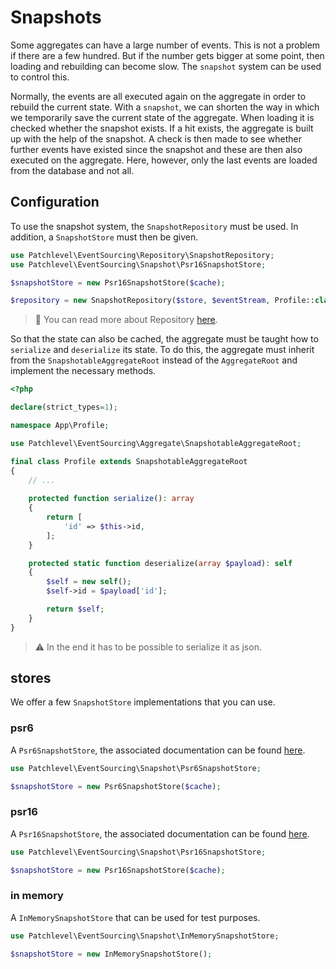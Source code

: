 # Snapshots

Some aggregates can have a large number of events. 
This is not a problem if there are a few hundred. 
But if the number gets bigger at some point, then loading and rebuilding can become slow. 
The `snapshot` system can be used to control this.

Normally, the events are all executed again on the aggregate in order to rebuild the current state. 
With a `snapshot`, we can shorten the way in which we temporarily save the current state of the aggregate.
When loading it is checked whether the snapshot exists. 
If a hit exists, the aggregate is built up with the help of the snapshot. 
A check is then made to see whether further events have existed since the snapshot 
and these are then also executed on the aggregate. 
Here, however, only the last events are loaded from the database and not all.

## Configuration

To use the snapshot system, the `SnapshotRepository` must be used. 
In addition, a `SnapshotStore` must then be given.

```php
use Patchlevel\EventSourcing\Repository\SnapshotRepository;
use Patchlevel\EventSourcing\Snapshot\Psr16SnapshotStore;

$snapshotStore = new Psr16SnapshotStore($cache);

$repository = new SnapshotRepository($store, $eventStream, Profile::class, $snapshotStore);
```

> :book: You can read more about Repository [here](./repository.md).

So that the state can also be cached, the aggregate must be taught how to `serialize` and `deserialize` its state.
To do this, the aggregate must inherit from the `SnapshotableAggregateRoot`
instead of the `AggregateRoot` and implement the necessary methods.

```php
<?php

declare(strict_types=1);

namespace App\Profile;

use Patchlevel\EventSourcing\Aggregate\SnapshotableAggregateRoot;

final class Profile extends SnapshotableAggregateRoot
{
    // ...
    
    protected function serialize(): array
    {
        return [
            'id' => $this->id,
        ];
    }

    protected static function deserialize(array $payload): self
    {
        $self = new self();
        $self->id = $payload['id'];

        return $self;
    }
}
```

> :warning: In the end it has to be possible to serialize it as json.

## stores

We offer a few `SnapshotStore` implementations that you can use.

### psr6

A `Psr6SnapshotStore`, the associated documentation can be found [here](https://www.php-fig.org/psr/psr-6/).

```php
use Patchlevel\EventSourcing\Snapshot\Psr6SnapshotStore;

$snapshotStore = new Psr6SnapshotStore($cache);
```

### psr16

A `Psr16SnapshotStore`, the associated documentation can be found [here](https://www.php-fig.org/psr/psr-16/).

```php
use Patchlevel\EventSourcing\Snapshot\Psr16SnapshotStore;

$snapshotStore = new Psr16SnapshotStore($cache);
```

### in memory

A `InMemorySnapshotStore` that can be used for test purposes.

```php
use Patchlevel\EventSourcing\Snapshot\InMemorySnapshotStore;

$snapshotStore = new InMemorySnapshotStore();
```